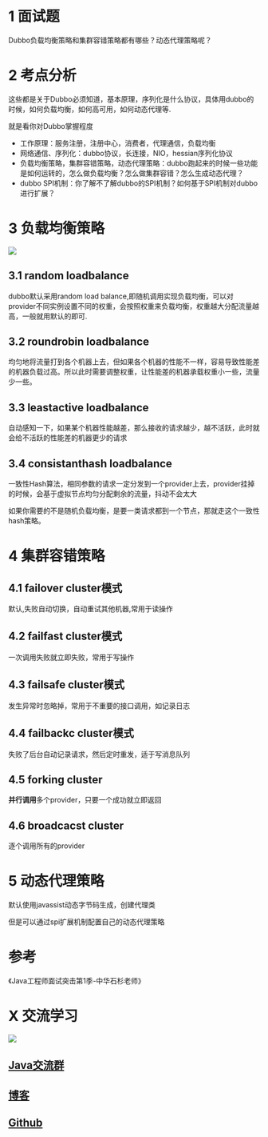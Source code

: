# 1 面试题

Dubbo负载均衡策略和集群容错策略都有哪些？动态代理策略呢？

# 2 考点分析

这些都是关于Dubbo必须知道，基本原理，序列化是什么协议，具体用dubbo的时候，如何负载均衡，如何高可用，如何动态代理等.

就是看你对Dubbo掌握程度

- 工作原理：服务注册，注册中心，消费者，代理通信，负载均衡
- 网络通信、序列化：dubbo协议，长连接，NIO，hessian序列化协议
- 负载均衡策略，集群容错策略，动态代理策略：dubbo跑起来的时候一些功能是如何运转的，怎么做负载均衡？怎么做集群容错？怎么生成动态代理？
- dubbo SPI机制：你了解不了解dubbo的SPI机制？如何基于SPI机制对dubbo进行扩展？

# 3 负载均衡策略

![](https://ask.qcloudimg.com/http-save/1752328/nphpq0four.png)

## 3.1 random loadbalance

dubbo默认采用random load balance,即随机调用实现负载均衡，可以对provider不同实例设置不同的权重，会按照权重来负载均衡，权重越大分配流量越高，一般就用默认的即可.

## 3.2 roundrobin loadbalance

均匀地将流量打到各个机器上去，但如果各个机器的性能不一样，容易导致性能差的机器负载过高。所以此时需要调整权重，让性能差的机器承载权重小一些，流量少一些。

## 3.3  leastactive loadbalance

自动感知一下，如果某个机器性能越差，那么接收的请求越少，越不活跃，此时就会给不活跃的性能差的机器更少的请求

## 3.4 consistanthash loadbalance

一致性Hash算法，相同参数的请求一定分发到一个provider上去，provider挂掉的时候，会基于虚拟节点均匀分配剩余的流量，抖动不会太大

如果你需要的不是随机负载均衡，是要一类请求都到一个节点，那就走这个一致性hash策略。

# 4 集群容错策略

## 4.1 failover cluster模式

默认,失败自动切换，自动重试其他机器,常用于读操作

## 4.2 failfast cluster模式

一次调用失败就立即失败，常用于写操作

## 4.3 failsafe cluster模式

发生异常时忽略掉，常用于不重要的接口调用，如记录日志

## 4.4 failbackc cluster模式

失败了后台自动记录请求，然后定时重发，适于写消息队列

## 4.5 forking cluster

**并行调用**多个provider，只要一个成功就立即返回

## 4.6 broadcacst cluster

逐个调用所有的provider

# 5 动态代理策略

默认使用javassist动态字节码生成，创建代理类

但是可以通过spi扩展机制配置自己的动态代理策略

# 参考

《Java工程师面试突击第1季-中华石杉老师》


# X 交流学习
![](https://img-blog.csdnimg.cn/20190504005601174.jpg)
## [Java交流群](https://jq.qq.com/?_wv=1027&k=5UB4P1T)
## [博客](http://www.shishusheng.com)

## [Github](https://github.com/Wasabi1234)